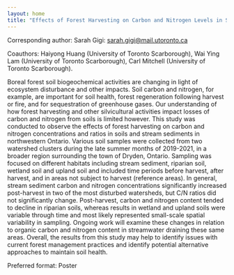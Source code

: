 ```yaml
---
layout: home
title: "Effects of Forest Harvesting on Carbon and Nitrogen Levels in Soils and Stream Sediments in Northwestern Ontario"
---
```



Corresponding author: Sarah Gigi: sarah.gigi@mail.utoronto.ca

Coauthors: Haiyong Huang (University of Toronto Scarborough), Wai Ying Lam (University of Toronto Scarborough), Carl Mitchell (University of Toronto Scarborough). 

Boreal forest soil biogeochemical activities are changing in light of ecosystem disturbance and other impacts. Soil carbon and nitrogen, for example, are important for soil health, forest regeneration following harvest or fire, and for sequestration of greenhouse gases. Our understanding of how forest harvesting and other silvicultural activities impact losses of carbon and nitrogen from soils is limited however. This study was conducted to observe the effects of forest harvesting on carbon and nitrogen concentrations and ratios in soils and stream sediments in northwestern Ontario. Various soil samples were collected from two watershed clusters during the late summer months of 2019-2021, in a broader region surrounding the town of Dryden, Ontario. Sampling was focused on different habitats including stream sediment, riparian soil, wetland soil and upland soil and included time periods before harvest, after harvest, and in areas not subject to harvest (reference areas). In general, stream sediment carbon and nitrogen concentrations significantly increased post-harvest in two of the most disturbed watersheds, but C/N ratios did not significantly change. Post-harvest, carbon and nitrogen content tended to decline in riparian soils, whereas results in wetland and upland soils were variable through time and most likely represented small-scale spatial variability in sampling. Ongoing work will examine these changes in relation to organic carbon and nitrogen content in streamwater draining these same areas. Overall, the results from this study may help to identify issues with current forest management practices and identify potential alternative approaches to maintain soil health.

Preferred format: Poster
